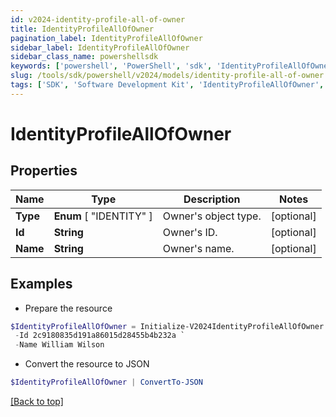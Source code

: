 ```yaml
---
id: v2024-identity-profile-all-of-owner
title: IdentityProfileAllOfOwner
pagination_label: IdentityProfileAllOfOwner
sidebar_label: IdentityProfileAllOfOwner
sidebar_class_name: powershellsdk
keywords: ['powershell', 'PowerShell', 'sdk', 'IdentityProfileAllOfOwner', 'V2024IdentityProfileAllOfOwner'] 
slug: /tools/sdk/powershell/v2024/models/identity-profile-all-of-owner
tags: ['SDK', 'Software Development Kit', 'IdentityProfileAllOfOwner', 'V2024IdentityProfileAllOfOwner']
---
```



# IdentityProfileAllOfOwner

## Properties

Name | Type | Description | Notes
------------ | ------------- | ------------- | -------------
**Type** |  **Enum** [  "IDENTITY" ] | Owner's object type. | [optional] 
**Id** | **String** | Owner's ID. | [optional] 
**Name** | **String** | Owner's name. | [optional] 

## Examples

- Prepare the resource
```powershell
$IdentityProfileAllOfOwner = Initialize-V2024IdentityProfileAllOfOwner  -Type IDENTITY `
 -Id 2c9180835d191a86015d28455b4b232a `
 -Name William Wilson
```

- Convert the resource to JSON
```powershell
$IdentityProfileAllOfOwner | ConvertTo-JSON
```


[[Back to top]](#) 

